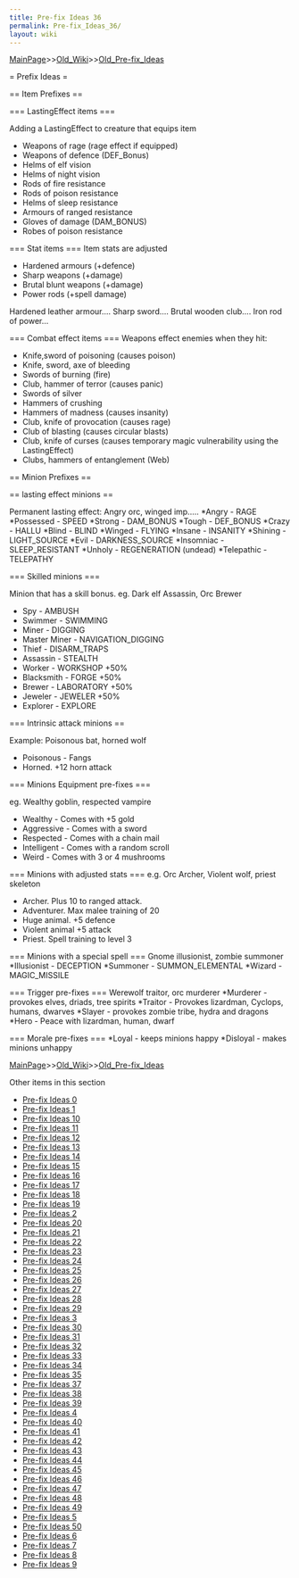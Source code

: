 ```yaml
---
title: Pre-fix Ideas 36
permalink: Pre-fix_Ideas_36/
layout: wiki
---
```


[MainPage](/keeperrl_wiki/ "wikilink")>>[Old_Wiki](/keeperrl_wiki/Old_Wiki "wikilink")>>[Old_Pre-fix_Ideas](/keeperrl_wiki/Old_Pre-fix_Ideas "wikilink")

= Prefix Ideas =

== Item Prefixes ==

=== LastingEffect items ===

Adding a LastingEffect to creature that equips item
* Weapons of rage (rage effect if equipped)
* Weapons of defence (DEF_Bonus)
* Helms of elf vision
* Helms of night vision
* Rods of fire resistance
* Rods of poison resistance
* Helms of sleep resistance
* Armours of ranged resistance
* Gloves of damage (DAM_BONUS)
* Robes of poison resistance

=== Stat items ===
Item stats are adjusted
* Hardened armours (+defence)
* Sharp weapons (+damage)
* Brutal blunt weapons (+damage)
* Power rods (+spell damage)

Hardened leather armour....
Sharp sword....
Brutal wooden club....
Iron rod of power...

=== Combat effect items ===
Weapons effect enemies when they hit:
* Knife,sword of poisoning (causes poison)
* Knife, sword, axe of bleeding
* Swords of burning (fire)
* Club, hammer of terror (causes panic)
* Swords of silver
* Hammers of crushing
* Hammers of madness (causes insanity)
* Club, knife of provocation (causes rage)
* Club of blasting (causes circular blasts)
* Club, knife of curses (causes temporary magic vulnerability using the LastingEffect)
* Clubs, hammers of entanglement (Web)

== Minion Prefixes ==

== lasting effect minions ==

Permanent lasting effect:
Angry orc, winged imp.....
*Angry - RAGE
*Possessed - SPEED
*Strong - DAM_BONUS
*Tough  - DEF_BONUS
*Crazy - HALLU
*Blind - BLIND
*Winged - FLYING
*Insane - INSANITY
*Shining - LIGHT_SOURCE
*Evil - DARKNESS_SOURCE
*Insomniac - SLEEP_RESISTANT
*Unholy - REGENERATION (undead)
*Telepathic - TELEPATHY

=== Skilled minions ===

Minion that has a skill bonus. eg. Dark elf Assassin, Orc Brewer

* Spy - AMBUSH
* Swimmer - SWIMMING
* Miner - DIGGING
* Master Miner - NAVIGATION_DIGGING
* Thief - DISARM_TRAPS
* Assassin - STEALTH
* Worker - WORKSHOP +50%
* Blacksmith - FORGE +50%
* Brewer - LABORATORY +50%
* Jeweler - JEWELER +50%
* Explorer -  EXPLORE

=== Intrinsic attack minions ==

Example: Poisonous bat, horned wolf

* Poisonous - Fangs
* Horned. +12 horn attack

=== Minions Equipment pre-fixes ===

eg. Wealthy goblin, respected vampire

* Wealthy - Comes with +5 gold
* Aggressive - Comes with a sword
* Respected - Comes with a chain mail
* Intelligent - Comes with a random scroll
* Weird - Comes with 3 or 4 mushrooms

=== Minions with adjusted stats ===
e.g. Orc Archer, Violent wolf, priest skeleton
* Archer. Plus 10 to ranged attack.
* Adventurer. Max malee training of 20
* Huge animal. +5 defence
* Violent animal +5 attack
* Priest. Spell training to level 3

=== Minions with a special spell ===
Gnome illusionist, zombie summoner
*Illusionist - DECEPTION
*Summoner - SUMMON_ELEMENTAL
*Wizard - MAGIC_MISSILE

=== Trigger pre-fixes ===
Werewolf traitor, orc murderer
*Murderer - provokes elves, driads, tree spirits
*Traitor - Provokes lizardman, Cyclops, humans, dwarves
*Slayer - provokes zombie tribe, hydra and dragons
*Hero - Peace with lizardman, human, dwarf

=== Morale pre-fixes ===
*Loyal - keeps minions happy
*Disloyal - makes minions unhappy

[MainPage](/keeperrl_wiki/ "wikilink")>>[Old_Wiki](/keeperrl_wiki/Old_Wiki "wikilink")>>[Old_Pre-fix_Ideas](/keeperrl_wiki/Old_Pre-fix_Ideas "wikilink")

Other items in this section
-    [Pre-fix Ideas 0](/keeperrl_wiki/Pre-fix_Ideas_0 "wikilink")
-    [Pre-fix Ideas 1](/keeperrl_wiki/Pre-fix_Ideas_1 "wikilink")
-    [Pre-fix Ideas 10](/keeperrl_wiki/Pre-fix_Ideas_10 "wikilink")
-    [Pre-fix Ideas 11](/keeperrl_wiki/Pre-fix_Ideas_11 "wikilink")
-    [Pre-fix Ideas 12](/keeperrl_wiki/Pre-fix_Ideas_12 "wikilink")
-    [Pre-fix Ideas 13](/keeperrl_wiki/Pre-fix_Ideas_13 "wikilink")
-    [Pre-fix Ideas 14](/keeperrl_wiki/Pre-fix_Ideas_14 "wikilink")
-    [Pre-fix Ideas 15](/keeperrl_wiki/Pre-fix_Ideas_15 "wikilink")
-    [Pre-fix Ideas 16](/keeperrl_wiki/Pre-fix_Ideas_16 "wikilink")
-    [Pre-fix Ideas 17](/keeperrl_wiki/Pre-fix_Ideas_17 "wikilink")
-    [Pre-fix Ideas 18](/keeperrl_wiki/Pre-fix_Ideas_18 "wikilink")
-    [Pre-fix Ideas 19](/keeperrl_wiki/Pre-fix_Ideas_19 "wikilink")
-    [Pre-fix Ideas 2](/keeperrl_wiki/Pre-fix_Ideas_2 "wikilink")
-    [Pre-fix Ideas 20](/keeperrl_wiki/Pre-fix_Ideas_20 "wikilink")
-    [Pre-fix Ideas 21](/keeperrl_wiki/Pre-fix_Ideas_21 "wikilink")
-    [Pre-fix Ideas 22](/keeperrl_wiki/Pre-fix_Ideas_22 "wikilink")
-    [Pre-fix Ideas 23](/keeperrl_wiki/Pre-fix_Ideas_23 "wikilink")
-    [Pre-fix Ideas 24](/keeperrl_wiki/Pre-fix_Ideas_24 "wikilink")
-    [Pre-fix Ideas 25](/keeperrl_wiki/Pre-fix_Ideas_25 "wikilink")
-    [Pre-fix Ideas 26](/keeperrl_wiki/Pre-fix_Ideas_26 "wikilink")
-    [Pre-fix Ideas 27](/keeperrl_wiki/Pre-fix_Ideas_27 "wikilink")
-    [Pre-fix Ideas 28](/keeperrl_wiki/Pre-fix_Ideas_28 "wikilink")
-    [Pre-fix Ideas 29](/keeperrl_wiki/Pre-fix_Ideas_29 "wikilink")
-    [Pre-fix Ideas 3](/keeperrl_wiki/Pre-fix_Ideas_3 "wikilink")
-    [Pre-fix Ideas 30](/keeperrl_wiki/Pre-fix_Ideas_30 "wikilink")
-    [Pre-fix Ideas 31](/keeperrl_wiki/Pre-fix_Ideas_31 "wikilink")
-    [Pre-fix Ideas 32](/keeperrl_wiki/Pre-fix_Ideas_32 "wikilink")
-    [Pre-fix Ideas 33](/keeperrl_wiki/Pre-fix_Ideas_33 "wikilink")
-    [Pre-fix Ideas 34](/keeperrl_wiki/Pre-fix_Ideas_34 "wikilink")
-    [Pre-fix Ideas 35](/keeperrl_wiki/Pre-fix_Ideas_35 "wikilink")
-    [Pre-fix Ideas 37](/keeperrl_wiki/Pre-fix_Ideas_37 "wikilink")
-    [Pre-fix Ideas 38](/keeperrl_wiki/Pre-fix_Ideas_38 "wikilink")
-    [Pre-fix Ideas 39](/keeperrl_wiki/Pre-fix_Ideas_39 "wikilink")
-    [Pre-fix Ideas 4](/keeperrl_wiki/Pre-fix_Ideas_4 "wikilink")
-    [Pre-fix Ideas 40](/keeperrl_wiki/Pre-fix_Ideas_40 "wikilink")
-    [Pre-fix Ideas 41](/keeperrl_wiki/Pre-fix_Ideas_41 "wikilink")
-    [Pre-fix Ideas 42](/keeperrl_wiki/Pre-fix_Ideas_42 "wikilink")
-    [Pre-fix Ideas 43](/keeperrl_wiki/Pre-fix_Ideas_43 "wikilink")
-    [Pre-fix Ideas 44](/keeperrl_wiki/Pre-fix_Ideas_44 "wikilink")
-    [Pre-fix Ideas 45](/keeperrl_wiki/Pre-fix_Ideas_45 "wikilink")
-    [Pre-fix Ideas 46](/keeperrl_wiki/Pre-fix_Ideas_46 "wikilink")
-    [Pre-fix Ideas 47](/keeperrl_wiki/Pre-fix_Ideas_47 "wikilink")
-    [Pre-fix Ideas 48](/keeperrl_wiki/Pre-fix_Ideas_48 "wikilink")
-    [Pre-fix Ideas 49](/keeperrl_wiki/Pre-fix_Ideas_49 "wikilink")
-    [Pre-fix Ideas 5](/keeperrl_wiki/Pre-fix_Ideas_5 "wikilink")
-    [Pre-fix Ideas 50](/keeperrl_wiki/Pre-fix_Ideas_50 "wikilink")
-    [Pre-fix Ideas 6](/keeperrl_wiki/Pre-fix_Ideas_6 "wikilink")
-    [Pre-fix Ideas 7](/keeperrl_wiki/Pre-fix_Ideas_7 "wikilink")
-    [Pre-fix Ideas 8](/keeperrl_wiki/Pre-fix_Ideas_8 "wikilink")
-    [Pre-fix Ideas 9](/keeperrl_wiki/Pre-fix_Ideas_9 "wikilink")
